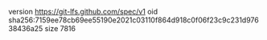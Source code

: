 version https://git-lfs.github.com/spec/v1
oid sha256:7159ee78cb69ee55190e2021c03110f864d918c0f06f23c9c231d97638436a25
size 7816
